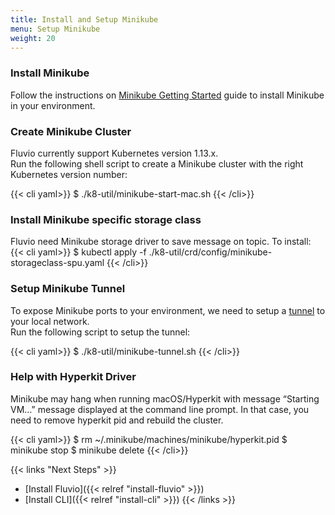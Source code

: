 ```yaml
---
title: Install and Setup Minikube
menu: Setup Minikube
weight: 20
---
```


### Install Minikube

Follow the instructions on [Minikube Getting Started](https://minikube.sigs.k8s.io/docs/start) guide to install Minikube in your environment.

### Create Minikube Cluster

Fluvio currently support Kubernetes version 1.13.x.  
Run the following shell script to create a Minikube cluster with the right Kubernetes version number:

{{< cli yaml>}}
$ ./k8-util/minikube-start-mac.sh
{{< /cli>}}

### Install Minikube specific storage class

Fluvio need Minikube storage driver to save message on topic.  To install:
{{< cli yaml>}}
$ kubectl apply -f ./k8-util/crd/config/minikube-storageclass-spu.yaml
{{< /cli>}}


### Setup Minikube Tunnel

To expose Minikube ports to your environment, we need to setup a [tunnel](https://minikube.sigs.k8s.io/docs/tasks/loadbalancer/) to your local network.  
Run the following script to setup the tunnel:

{{< cli yaml>}}
$ ./k8-util/minikube-tunnel.sh
{{< /cli>}}


### Help with Hyperkit Driver
Minikube may hang when running macOS/Hyperkit with message “Starting VM…” message displayed at the command line prompt. In that case, you need to remove hyperkit pid and rebuild the cluster.

{{< cli yaml>}}
$ rm ~/.minikube/machines/minikube/hyperkit.pid
$ minikube stop
$ minikube delete
{{< /cli>}} 

{{< links "Next Steps" >}}
* [Install Fluvio]({{< relref "install-fluvio" >}})
* [Install CLI]({{< relref "install-cli" >}})
{{< /links >}}
